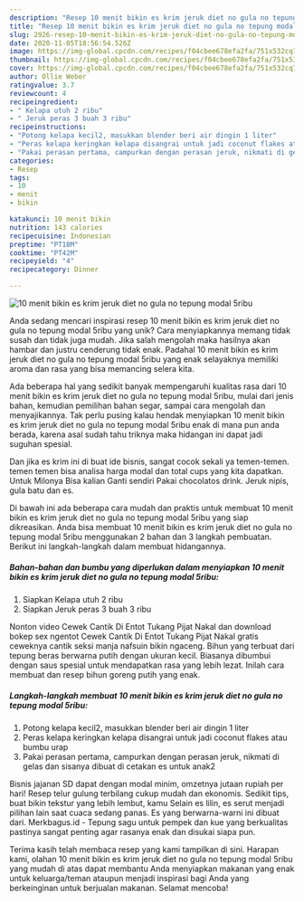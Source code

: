 ```yaml
---
description: "Resep 10 menit bikin es krim jeruk diet no gula no tepung modal 5ribu, Bikin Ngiler"
title: "Resep 10 menit bikin es krim jeruk diet no gula no tepung modal 5ribu, Bikin Ngiler"
slug: 2926-resep-10-menit-bikin-es-krim-jeruk-diet-no-gula-no-tepung-modal-5ribu-bikin-ngiler
date: 2020-11-05T18:56:54.526Z
image: https://img-global.cpcdn.com/recipes/f04cbee678efa2fa/751x532cq70/10-menit-bikin-es-krim-jeruk-diet-no-gula-no-tepung-modal-5ribu-foto-resep-utama.jpg
thumbnail: https://img-global.cpcdn.com/recipes/f04cbee678efa2fa/751x532cq70/10-menit-bikin-es-krim-jeruk-diet-no-gula-no-tepung-modal-5ribu-foto-resep-utama.jpg
cover: https://img-global.cpcdn.com/recipes/f04cbee678efa2fa/751x532cq70/10-menit-bikin-es-krim-jeruk-diet-no-gula-no-tepung-modal-5ribu-foto-resep-utama.jpg
author: Ollie Weber
ratingvalue: 3.7
reviewcount: 4
recipeingredient:
- " Kelapa utuh 2 ribu"
- " Jeruk peras 3 buah 3 ribu"
recipeinstructions:
- "Potong kelapa kecil2, masukkan blender beri air dingin 1 liter"
- "Peras kelapa keringkan kelapa disangrai untuk jadi coconut flakes atau bumbu urap"
- "Pakai perasan pertama, campurkan dengan perasan jeruk, nikmati di gelas dan sisanya dibuat di cetakan es untuk anak2"
categories:
- Resep
tags:
- 10
- menit
- bikin

katakunci: 10 menit bikin 
nutrition: 143 calories
recipecuisine: Indonesian
preptime: "PT18M"
cooktime: "PT42M"
recipeyield: "4"
recipecategory: Dinner

---
```



![10 menit bikin es krim jeruk diet no gula no tepung modal 5ribu](https://img-global.cpcdn.com/recipes/f04cbee678efa2fa/751x532cq70/10-menit-bikin-es-krim-jeruk-diet-no-gula-no-tepung-modal-5ribu-foto-resep-utama.jpg)

Anda sedang mencari inspirasi resep 10 menit bikin es krim jeruk diet no gula no tepung modal 5ribu yang unik? Cara menyiapkannya memang tidak susah dan tidak juga mudah. Jika salah mengolah maka hasilnya akan hambar dan justru cenderung tidak enak. Padahal 10 menit bikin es krim jeruk diet no gula no tepung modal 5ribu yang enak selayaknya memiliki aroma dan rasa yang bisa memancing selera kita.

Ada beberapa hal yang sedikit banyak mempengaruhi kualitas rasa dari 10 menit bikin es krim jeruk diet no gula no tepung modal 5ribu, mulai dari jenis bahan, kemudian pemilihan bahan segar, sampai cara mengolah dan menyajikannya. Tak perlu pusing kalau hendak menyiapkan 10 menit bikin es krim jeruk diet no gula no tepung modal 5ribu enak di mana pun anda berada, karena asal sudah tahu triknya maka hidangan ini dapat jadi suguhan spesial.

Dan jika es krim ini di buat ide bisnis, sangat cocok sekali ya temen-temen. temen temen bisa analisa harga modal dan total cups yang kita dapatkan. Untuk Milonya Bisa kalian Ganti sendiri Pakai chocolatos drink. Jeruk nipis, gula batu dan es.


Di bawah ini ada beberapa cara mudah dan praktis untuk membuat 10 menit bikin es krim jeruk diet no gula no tepung modal 5ribu yang siap dikreasikan. Anda bisa membuat 10 menit bikin es krim jeruk diet no gula no tepung modal 5ribu menggunakan 2 bahan dan 3 langkah pembuatan. Berikut ini langkah-langkah dalam membuat hidangannya.

<!--inarticleads1-->

##### Bahan-bahan dan bumbu yang diperlukan dalam menyiapkan 10 menit bikin es krim jeruk diet no gula no tepung modal 5ribu:

1. Siapkan  Kelapa utuh 2 ribu
1. Siapkan  Jeruk peras 3 buah 3 ribu


Nonton video Cewek Cantik Di Entot Tukang Pijat Nakal dan download bokep sex ngentot Cewek Cantik Di Entot Tukang Pijat Nakal gratis ceweknya cantik seksi manja nafsuin bikin ngaceng. Bihun yang terbuat dari tepung beras berwarna putih dengan ukuran kecil. Biasanya dibumbui dengan saus spesial untuk mendapatkan rasa yang lebih lezat. Inilah cara membuat dan resep bihun goreng putih yang enak. 

<!--inarticleads2-->

##### Langkah-langkah membuat 10 menit bikin es krim jeruk diet no gula no tepung modal 5ribu:

1. Potong kelapa kecil2, masukkan blender beri air dingin 1 liter
1. Peras kelapa keringkan kelapa disangrai untuk jadi coconut flakes atau bumbu urap
1. Pakai perasan pertama, campurkan dengan perasan jeruk, nikmati di gelas dan sisanya dibuat di cetakan es untuk anak2


Bisnis jajanan SD dapat dengan modal minim, omzetnya jutaan rupiah per hari! Resep telur gulung terbilang cukup mudah dan ekonomis. Sedikit tips, buat bikin tekstur yang lebih lembut, kamu Selain es lilin, es serut menjadi pilihan lain saat cuaca sedang panas. Es yang berwarna-warni ini dibuat dari. Merkbagus.id - Tepung sagu untuk pempek dan kue yang berkualitas pastinya sangat penting agar rasanya enak dan disukai siapa pun. 

Terima kasih telah membaca resep yang kami tampilkan di sini. Harapan kami, olahan 10 menit bikin es krim jeruk diet no gula no tepung modal 5ribu yang mudah di atas dapat membantu Anda menyiapkan makanan yang enak untuk keluarga/teman ataupun menjadi inspirasi bagi Anda yang berkeinginan untuk berjualan makanan. Selamat mencoba!
